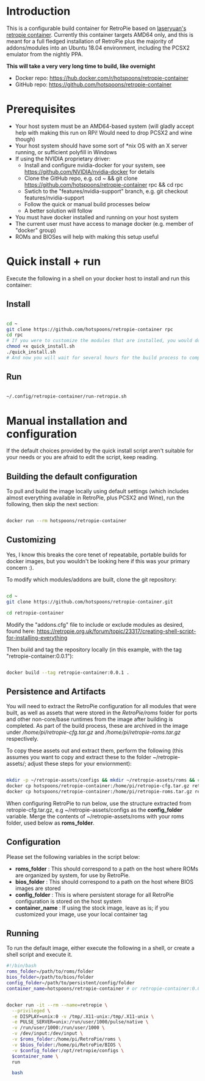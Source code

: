 # Introduction

This is a configurable build container for RetroPie based on [laseryuan's retropie container](https://github.com/laseryuan/docker-apps/tree/master/retropie).
Currently this container targets AMD64 only, and this is meant for a full fledged installation of RetroPie plus the majority of addons/modules into an 
Ubuntu 18.04 environment, including the PCSX2 emulator from the nightly PPA. 

**This will take a very very long time to build, like overnight**

 - Docker repo: https://hub.docker.com/r/hotspoons/retropie-container
 - GitHub repo: https://github.com/hotspoons/retropie-container

# Prerequisites

 - Your host system must be an AMD64-based system (will gladly accept help with making this run on RPi! Would need to drop PCSX2 and wine though)
 - Your host system should have some sort of *nix OS with an X server running, or sufficient polyfill in Windows
 - If using the NVIDIA proprietary driver:
     - Install and configure nvidia-docker for your system, see https://github.com/NVIDIA/nvidia-docker for details
     - Clone the GitHub repo, e.g. cd ~ && git clone https://github.com/hotspoons/retropie-container rpc && cd rpc
     - Swtich to the "features/nvidia-support" branch, e.g. git checkout features/nvidia-support
     - Follow the quick or manual build processes below
     - A better solution will follow
 - You must have docker installed and running on your host system
 - The current user must have access to manage docker (e.g. member of "docker" group)
 - ROMs and BIOSes will help with making this setup useful

# Quick install + run

Execute the following in a shell on your docker host to install and run this container:

## Install

```bash

cd ~
git clone https://github.com/hotspoons/retropie-container rpc
cd rpc
# If you were to customize the modules that are installed, you would do it here by editing "addons.cfg", then continue with the next step
chmod +x quick_install.sh
./quick_install.sh
# And now you will wait for several hours for the build process to complete

```

## Run

```bash

~/.config/retropie-container/run-retropie.sh

```

# Manual installation and configuration

If the default choices provided by the quick install script aren't suitable for your needs or you are afraid to edit the script, 
keep reading.

## Building the default configuration

To pull and build the image locally using default settings (which includes almost everything available in RetroPie, plus PCSX2 and Wine), 
run the following, then skip the next section:

```bash

docker run --rm hotspoons/retropie-container

```


## Customizing

Yes, I know this breaks the core tenet of repeatabile, portable builds for docker images, but you wouldn't be looking here if this was your primary concern :).

To modify which modules/addons are built, clone the git repository:

```bash

cd ~
git clone https://github.com/hotspoons/retropie-container.git

cd retropie-container

```

Modify the "addons.cfg" file to include or exclude modules as desired, found here: https://retropie.org.uk/forum/topic/23317/creating-shell-script-for-installing-everything

Then build and tag the repository locally (in this example, with the tag "retropie-container:0.0.1"):

```bash

docker build --tag retropie-container:0.0.1 .

```

## Persistence and Artifacts

You will need to extract the RetroPie configuration for all modules that were built, as well as assets that were stored in the *RetroPie/roms* folder for
ports and other non-core/base runtimes from the image after building is completed. As part of the build process, these are archived in the image under 
*/home/pi/retropie-cfg.tar.gz* and */home/pi/retropie-roms.tar.gz* respectively.

To copy these assets out and extract them, perform the following (this assumes you want to copy and extract these to the folder ~/retropie-assets/; adjust these steps for your enviornment):

```bash

mkdir -p ~/retropie-assets/configs && mkdir ~/retropie-assets/roms && cd ~/retropie-assets
docker cp hotspoons/retropie-container:/home/pi/retropie-cfg.tar.gz retropie-cfg.tar.gz && tar -xvf retropie-cfg.tar.gz -C configs # or  - docker cp retropie-container:0.0.1:/home/pi/... if using a custom image
docker cp hotspoons/retropie-container:/home/pi/retropie-roms.tar.gz retropie-roms.tar.gz && tar -xvf retropie-roms.tar.gz -C roms

```

When configuring RetroPie to run below, use the structure extracted from retropie-cfg.tar.gz, e.g ~/retropie-assets/configs as the **config_folder** variable. 
Merge the contents of ~/retropie-assets/roms with your roms folder, used below as **roms_folder**.


## Configuration

Please set the following variables in the script below:

 - **roms_folder** : This should correspond to a path on the host where ROMs are organized by system, for use by RetroPie. 
 - **bios_folder** : This should correspond to a path on the host where BIOS images are stored
 - **config_folder** : This is where persistent storage for all RetroPie configuration is stored on the host system
 - **container_name** : If using the stock image, leave as is; if you customized your image, use your local container tag 

## Running

To run the default image, either execute the following in a shell, or create a shell script and execute it.

```bash
#!/bin/bash
roms_folder=/path/to/roms/folder
bios_folder=/path/to/bios/folder
config_folder=/path/to/persistent/config/folder
container_name=hotspoons/retropie-container # or retropie-container:0.0.1 if built and tagged locally


docker run -it --rm --name=retropie \
  --privileged \
  -e DISPLAY=unix:0 -v /tmp/.X11-unix:/tmp/.X11-unix \
  -e PULSE_SERVER=unix:/run/user/1000/pulse/native \
  -v /run/user/1000:/run/user/1000 \
  -v /dev/input:/dev/input \
  -v $roms_folder:/home/pi/RetroPie/roms \
  -v $bios_folder:/home/pi/RetroPie/BIOS \
  -v $config_folder:/opt/retropie/configs \
  $container_name \
  run

  bash


```
